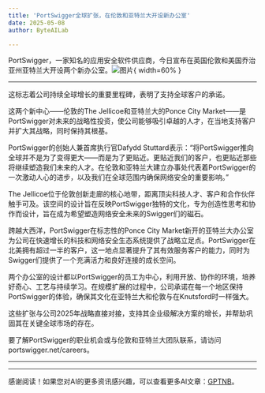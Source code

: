```yaml
---
title: 'PortSwigger全球扩张，在伦敦和亚特兰大开设新办公室'
date: 2025-05-08
author: ByteAILab

---
```


PortSwigger，一家知名的应用安全软件供应商，今日宣布在英国伦敦和美国乔治亚州亚特兰大开设两个新办公室。![图片](https://ai-techpark.com/wp-content/uploads/PortSwigger-Expands.jpg){ width=60% }

---
这标志着公司持续全球增长的重要里程碑，表明了支持全球客户的承诺。

这两个新中心——伦敦的The Jellicoe和亚特兰大的Ponce City Market——是PortSwigger对未来的战略性投资，使公司能够吸引卓越的人才，在当地支持客户并扩大其战略，同时保持其根基。

PortSwigger的创始人兼首席执行官Dafydd Stuttard表示：“将PortSwigger推向全球并不是为了变得更大——而是为了更贴近。更贴近我们的客户，也更贴近那些将继续塑造我们未来的人才。在伦敦和亚特兰大建立办事处代表着PortSwigger的一次激动人心的进步，以及我们在全球范围内确保网络安全的重要影响。”

The Jellicoe位于伦敦创新走廊的核心地带，距离顶尖科技人才、客户和合作伙伴触手可及。该空间的设计旨在反映PortSwigger独特的文化，专为创造性思考和协作而设计，旨在成为希望塑造网络安全未来的Swigger们的磁石。

跨越大西洋，PortSwigger在标志性的Ponce City Market新开的亚特兰大办公室为公司在快速增长的科技和网络安全生态系统提供了战略立足点。PortSwigger在北美拥有超过一半的客户，这一地点显著提升了其有效服务客户的能力，同时为Swigger们提供了一个充满活力和良好连接的成长空间。

两个办公室的设计都以PortSwigger的员工为中心，利用开放、协作的环境，培养好奇心、工艺与持续学习。在规模扩展的过程中，公司承诺在每一个地区保持PortSwigger的体验，确保其文化在亚特兰大和伦敦与在Knutsford时一样强大。

这些扩张与公司2025年战略直接对接，支持其企业级解决方案的增长，并帮助巩固其在关键全球市场的存在。

要了解PortSwigger的职业机会或与伦敦和亚特兰大团队联系，请访问portswigger.net/careers。

---
---
感谢阅读！如果您对AI的更多资讯感兴趣，可以查看更多AI文章：[GPTNB](https://gptnb.com)。
